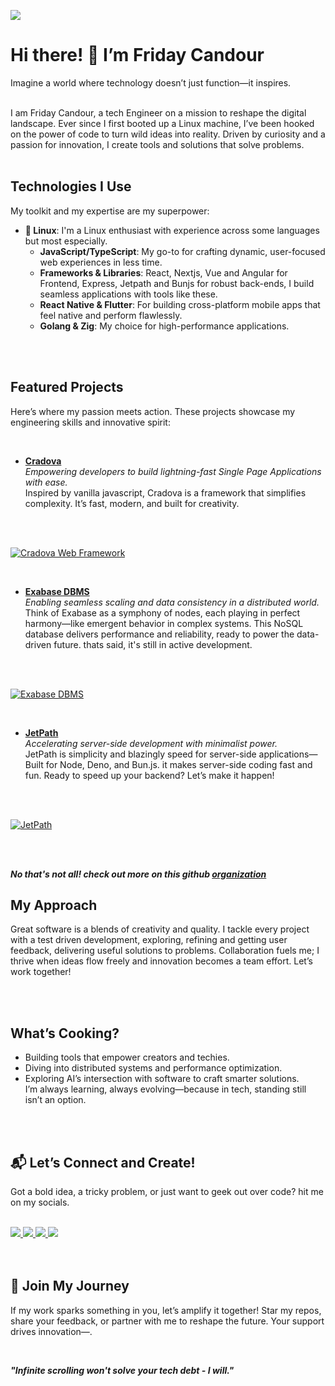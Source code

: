 <docmach
 type="wrapper"
 file="fragments/page-structure.html"
 replacement="content"
params="title:friday candour; description: Friday Candour's portfolio" >

<img class="size-45 mx-auto my-12 rounded-[50%]" src="https://avatars.githubusercontent.com/u/75016347?v=4">

# Hi there! 👋 I’m Friday Candour

Imagine a world where technology doesn’t just function—it inspires.
<br>
<br>

I am Friday Candour, a tech Engineer on a mission to reshape the digital landscape.
Ever since I first booted up a Linux machine, I’ve been hooked on the power of code to turn wild ideas into reality. Driven by curiosity and a passion for innovation, I create tools and solutions that solve problems.
<br>
<br>

## Technologies I Use

My toolkit and my expertise are my superpower:

- **🐧 Linux**: I'm a Linux enthusiast with experience across some languages but most especially.
  - **JavaScript/TypeScript**: My go-to for crafting dynamic, user-focused web experiences in less time.
  - **Frameworks & Libraries**: React, Nextjs, Vue and Angular for Frontend, Express, Jetpath and Bunjs for robust back-ends, I build seamless applications with tools like these.
  - **React Native & Flutter**: For building cross-platform mobile apps that feel native and perform flawlessly.
  - **Golang & Zig**: My choice for high-performance applications.

<br>
<br>

## Featured Projects

Here’s where my passion meets action. These projects showcase my engineering skills and innovative spirit:

<br>

- **[Cradova](https://github.com/Codedynasty-dev/cradova)**  
  _Empowering developers to build lightning-fast Single Page Applications with ease._  
  Inspired by vanilla javascript, Cradova is a framework that simplifies complexity. It’s fast, modern, and built for creativity.

<br>
<br>

[![Cradova Web Framework](https://github-readme-stats.vercel.app/api/pin/?username=Codedynasty-dev&repo=cradova)](https://github.com/Codedynasty-dev/cradova)

<br>

- **[Exabase DBMS](https://github.com/Codedynasty-dev/Exabase)**  
  _Enabling seamless scaling and data consistency in a distributed world._  
  Think of Exabase as a symphony of nodes, each playing in perfect harmony—like emergent behavior in complex systems. This NoSQL database delivers performance and reliability, ready to power the data-driven future. thats said, it's still in active development.

<br>
<br>

[![Exabase DBMS](https://github-readme-stats.vercel.app/api/pin/?username=Codedynasty-dev&repo=Exabase)](https://github.com/Codedynasty-dev/Exabase)

<br>

- **[JetPath](https://github.com/Codedynasty-dev/JetPath)**  
  _Accelerating server-side development with minimalist power._  
  JetPath is simplicity and blazingly speed for server-side applications— Built for Node, Deno, and Bun.js.
  it makes server-side coding fast and fun. Ready to speed up your backend? Let’s make it happen!

<br>
<br>

[![JetPath](https://github-readme-stats.vercel.app/api/pin/?username=Codedynasty-dev&repo=JetPath)](https://github.com/Codedynasty-dev/JetPath)

<br>
<br>

**_No that's not all! check out more on this github [organization](https://github.com/CodeDynasty-dev)_**

## My Approach

Great software is a blends of creativity and quality. I tackle every project with a test driven development, exploring, refining and getting user feedback, delivering useful solutions to problems. Collaboration fuels me; I thrive when ideas flow freely and innovation becomes a team effort. Let’s work together!

<br>
<br>

## What’s Cooking?

- Building tools that empower creators and techies.
- Diving into distributed systems and performance optimization.
- Exploring AI’s intersection with software to craft smarter solutions.  
  I’m always learning, always evolving—because in tech, standing still isn’t an option.

<br>
<br>

## 📬 Let’s Connect and Create!

Got a bold idea, a tricky problem, or just want to geek out over code? hit me on my socials.
<br>
<br>

<div class="flex gap-2">
<a href="https://www.twitter.com/fridaycandour" alt="Follow Me on Twitter"> 
    <img src="https://img.shields.io/badge/twitter-%231DA1F2.svg?&style=for-the-badge&logo=twitter&logoColor=white" />
</a>
<a href="https://www.linkedin.com/in/friday-candour-8a18011a5/" alt="Connect on LinkedIn"> 
  <img src="https://img.shields.io/badge/linkedin-%230077B5.svg?&style=for-the-badge&logo=linkedin&logoColor=white" />
</a>
<a href="mailto:fridaycandours@gmail.com">
  <img src="https://img.shields.io/badge/email me-%23D14836.svg?&style=for-the-badge&logo=gmail&logoColor=white" />
</a>
<a href="https://api.whatsapp.com/send?phone=2348166948755&text=Hello%20Friday,%20I%20got%20your%20contact%20from%20your%20Github%20profile" alt="Connect on Whatsapp"> 
    <img src="https://img.shields.io/badge/WHATSAPP-%2325D366.svg?&style=for-the-badge&logo=whatsapp&logoColor=white" />
</a>
</div>

<br>
<br>

## 🚀 Join My Journey

If my work sparks something in you, let’s amplify it together! Star my repos, share your feedback, or partner with me to reshape the future. Your support drives innovation—.

<br>

**_"Infinite scrolling won't solve your tech debt - I will."_**

</docmach>
